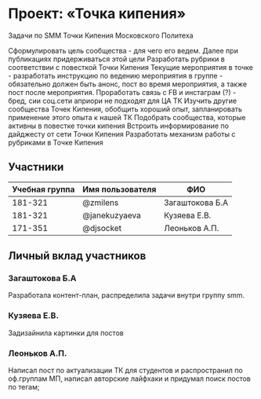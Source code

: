 # Проект: «Точка кипения»

Задачи по SMM Точки Кипения Московского Политеха

Сформулировать цель сообщества - для чего его ведем. Далее при публикациях придерживаться этой цели
Разработать рубрики в соответствии с повесткой Точки Кипения
Текущие мероприятия в точке - разработать инструкцию по ведению мероприятия в группе - обязательно должен быть анонс, пост во время мероприятия, а также пост после мероприятия. Проработать связь с FB и инстаграм (?) - бред, сии соц.сети априори не подходят для ЦА ТК
Изучить другие сообщества Точек Кипения, обобщить хороший опыт, запланировать применение этого опыта к нашей ТК
Подобрать сообщества, которые активны в повестке точки кипения
Встроить информирование по дайджесту от сети Точки Кипения
Разработать механизм работы с рубриками в Точке Кипения


## Участники

| Учебная группа | Имя пользователя | ФИО                      |
|----------------|------------------|--------------------------|
| 181-321        | @zmilens         | Загаштокова Б.А          |
| 181-321        | @janekuzyaeva    | Кузяева Е.В.             |
| 171-351        | @djsocket        | Леоньков А.П.            |
## Личный вклад участников

### Загаштокова Б.А 

Разработала контент-план, распределила задачи внутри группу smm.

### Кузяева Е.В. 

Задизайнила картинки для постов

### Леоньков А.П. 

Написал пост по актуализации ТК для студентов и распространил по оф.группам МП, написал авторские лайфхаки и придумал поиск постов по тегам;
